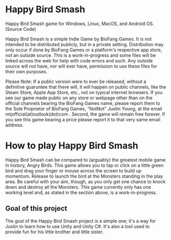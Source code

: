 # Happy Bird Smash

Happy Bird Smash game for Windows, Linux, MacOS, and Android OS. (Source Code)

Happy Bird Smash is a simple Indie Game by BioFang Games. It is not intended to be distributed publicly, but in a private setting. Distribution may only occur if done by BioFang Games or a platform's respective app store, not an outside source. This is a work-in-progress and some files will be linked across the web for help with code errors and such. Any outside source will not have, nor will ever have, permission to use these files for their own purposes.

Please Note:
If a public version were to ever be released, without a definitive guaruntee that there will, it will happen on public channels, like the Steam Store, Apple App Store, etc., not on typical internet browsers. If you see our game made public on any store or webpage other than on the official channels bearing the BioFang Games name, please report them to the Sole Proprietor of BioFang Games, "NotNot" Justin Young, at the email nnjofficial(at)outlook(dot)com . Second, the game will remain free forever. If you see this game bearing a price please report it to that very same email address.


# How to play Happy Bird Smash

Happy Bird Smash can be compared to (arguably) the greatest mobile game in history, Angry Birds. This game allows you to tap or click on a little green bird and drag your finger or mouse across the screen to build up momentum. Release to launch the bird at the Monsters standing in the play area. Be careful with your aim, though, as you only get one chance to knock down and destroy all the Monsters. This game currently only has one working level and, as stated in the section above, is a work-in-progress.

## Goal of this project

The goal of the Happy Bird Smash project is a simple one; it's a way for Justin to learn how to use Unity and Unity C#. It's also a tool used to provide fun for his little brother and little sister.
